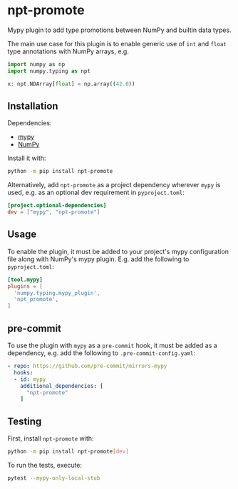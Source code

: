 # npt-promote
Mypy plugin to add type promotions between NumPy and builtin data types.

The main use case for this plugin is to enable generic use of `int` and `float`
type annotations with NumPy arrays, e.g.

``` python
import numpy as np
import numpy.typing as npt

x: npt.NDArray[float] = np.array((42.0))
```

## Installation

Dependencies:
- [mypy](https://github.com/python/mypy)
- [NumPy](https://github.com/numpy/numpy)

Install it with:

``` bash
python -m pip install npt-promote
```

Alternatively, add `npt-promote` as a project dependency wherever `mypy` is used,
e.g. as an optional dev requirement in `pyproject.toml`:

``` toml
[project.optional-dependencies]
dev = ["mypy", "npt-promote"]
```

## Usage

To enable the plugin, it must be added to your project's mypy configuration file
along with NumPy's mypy plugin. E.g. add the following to `pyproject.toml`:

``` toml
[tool.mypy]
plugins = [
  'numpy.typing.mypy_plugin',
  'npt_promote',
]
```

## pre-commit
To use the plugin with `mypy` as a `pre-commit` hook, it must be added as a
dependency, e.g. add the following to `.pre-commit-config.yaml`:
``` yaml
- repo: https://github.com/pre-commit/mirrors-mypy
  hooks:
  - id: mypy
    additional_dependencies: [
      "npt-promote"
    ]
```

## Testing

First, install `npt-promote` with:
``` bash
python -m pip install npt-promote[dev]
```

To run the tests, execute:
``` bash
pytest --mypy-only-local-stub
```
